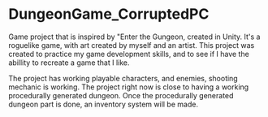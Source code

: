 # DungeonGame_CorruptedPC

Game project that is inspired by "Enter the Gungeon, created in Unity.
It's a roguelike game, with art created by myself and an artist.
This project was created to practice my game development skills, and to see if I have the abillity to recreate a game that I like.

The project has working playable characters, and enemies, shooting mechanic is working.
The project right now is close to having a working procedurally generated dungeon.
Once the procedurally generated dungeon part is done, an inventory system will be made.

